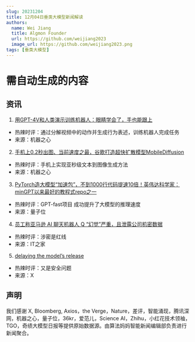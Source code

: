 ```yaml
---
slug: 20231204
title: 12月04日垂类大模型新闻解读
authors:
  name: Wei Jiang
  title: Algmon Founder
  url: https://github.com/weijiang2023
  image_url: https://github.com/weijiang2023.png
tags: [垂类大模型]
---
```


# 需自动生成的内容
## 资讯

1. [用GPT-4V和人类演示训练机器人：眼睛学会了，手也能跟上](https://mp.weixin.qq.com/s/HMmb8HtDPnls0YJIwWJthg)
* 热辣时评：通过分解视频中的动作并生成行为表述，训练机器人完成任务
* 来源：机器之心

2. [手机上0.2秒出图、当前速度之最，谷歌打造超快扩散模型MobileDiffusion](https://mp.weixin.qq.com/s/ccely7zQDSQGKq7GnON91g)
* 热辣时评：手机上实现亚秒级文本到图像生成方法
* 来源：机器之心

3. [PyTorch造大模型“加速包”，不到1000行代码提速10倍！英伟达科学家：minGPT以来最好的教程式repo之一](https://mp.weixin.qq.com/s/sQJK8hO5L_SNczUaUXucJQ)
* 热辣时评：GPT-fast项目 成功提升了大模型的推理速度
* 来源：量子位

4. [员工称亚马逊 AI 聊天机器人 Q “幻觉”严重，且泄露公司机密数据](https://www.ithome.com/0/736/590.htm)
* 热辣时评：涉密是红线
* 来源：IT之家

5. [delaying the model’s release](https://twitter.com/jon_victor_/status/1731016626328539478?s=46&t=TmSzlvdH67kn9MAKSpj2zw)
* 热辣时评：又是安全问题
* 来源：X

## 声明

我们感谢 X, Bloomberg, Axios，the Verge，Nature，差评，智能涌现，腾讯深网，机器之心，量子位，36kr，爱范儿，Science AI，Zhihu，小红花技术领袖，TGO，奇绩大模型日报等提供原始数据源。由算法妈妈智能新闻编辑部负责进行新闻聚合。